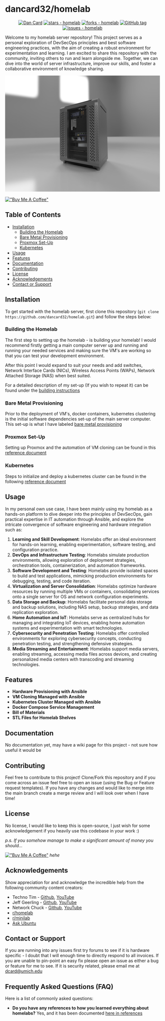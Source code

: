 # dancard32/homelab

<div align="center">

[![Dan Card](https://img.shields.io/static/v1?label=Dan32Card&message=profile&color=blue&logo=github)](https://github.com/dancard32)
[![stars - homelab](https://img.shields.io/github/stars/dancard32/homelab?style=social)](https://github.com/DanCard32/homelab)
[![forks - homelab](https://img.shields.io/github/forks/dancard32/homelab?style=social)](https://github.com/dancard32/homelab)
[![GitHub tag](https://img.shields.io/github/tag/dancard32/homelab?include_prereleases=&sort=semver)](https://github.com/DanCard32/homelab/releases/)
[![issues - homelab](https://img.shields.io/github/issues/dancard32/homelab)](https://github.com/dancard32/homelab/issues)
</div>

Welcome to my homelab server repository! This project serves as a personal exploration of DevSecOps principles and best software engineering practices, with the aim of creating a robust environment for experimentation and learning. I am excited to share this repository with the community, inviting others to run and learn alongside me. Together, we can dive into the world of server infrastructure, improve our skills, and foster a collaborative environment of knowledge sharing.

![Homelab Cover](images/homelab-cover.PNG)

[!["Buy Me A Coffee"](https://www.buymeacoffee.com/assets/img/custom_images/orange_img.png)](https://www.buymeacoffee.com/dancard32)

## Table of Contents
- [Installation](#installation)
    - [Building the Homelab](#building-the-homelab)
    - [Bare Metal Provisioning](#bare-metal-provisioning)
    - [Proxmox Set-Up](#proxmox-set-up)
    - [Kubernetes](#kubernetes)
- [Usage](#usage)
- [Features](#features)
- [Documentation](#documentation)
- [Contributing](#contributing)
- [License](#license)
- [Acknowledgements](#acknowledgements)
- [Contact or Support](#contact-or-support)


## Installation
To get started with the homelab server, first clone this repository (`git clone  https://github.com/dancard32/homelab.git`) and follow the steps below:

### Building the Homelab
The first step to setting up the homelab - is building your homelab! I would recommend firstly getting a main computer server up and running and running your needed services and making sure the VM's are working so that you can test your development environment.

After this point I would expand to suit your needs and add switches, Network Interface Cards (NICs), Wireless Access Points (WAPs), Network Attached Storage (NAS) when best suited.

For a detailed description of my set-up (If you wish to repeat it) can be found under the [building instructions](markdown/building.md)

### Bare Metal Provisioning
Prior to the deployment of VM's, docker containers, kubernetes clustering is the initial software dependencies set-up of the main server computer. This set-up is what I have labeled [bare metal provisioning](markdown/provisioning.md)

### Proxmox Set-Up
Setting up Proxmox and the automation of VM cloning can be found in this [reference document](markdown/proxmox.md)

### Kubernetes
Steps to initialize and deploy a kubernetes cluster can be found in the following [reference document](markdown/k3s.md)

## Usage
In my personal own use case, I have been mainly using my homelab as a hands-on platform to dive deeper into the principles of DevSecOps, gain practical expertise in IT automation through Ansible, and explore the intricate convergence of software engineering and hardware integration such as:

1. **Learning and Skill Development**: Homelabs offer an ideal environment for hands-on learning, enabling experimentation, software testing, and configuration practice.
2. **DevOps and Infrastructure Testing**: Homelabs simulate production environments, allowing exploration of deployment strategies, orchestration tools, containerization, and automation frameworks.
3. **Software Development and Testing**: Homelabs provide isolated spaces to build and test applications, mimicking production environments for debugging, testing, and code iteration.
4. **Virtualization and Server Consolidation**: Homelabs optimize hardware resources by running multiple VMs or containers, consolidating services onto a single server for OS and network configuration experiments.
5. **Data Storage and Backup**: Homelabs facilitate personal data storage and backup solutions, including NAS setup, backup strategies, and data replication exploration.
6. **Home Automation and IoT**: Homelabs serve as centralized hubs for managing and integrating IoT devices, enabling home automation systems and experimentation with smart technologies.
7. **Cybersecurity and Penetration Testing**: Homelabs offer controlled environments for exploring cybersecurity concepts, conducting penetration testing, and strengthening defensive strategies.
8. **Media Streaming and Entertainment**: Homelabs support media servers, enabling streaming, accessing media files across devices, and creating personalized media centers with transcoding and streaming technologies.

## Features

- **Hardware Provisioning with Ansible**
- **VM Cloning Managed with Ansible**
- **Kubernetes Cluster Managed with Ansible**
- **Docker Compose Service Management**
- **Bill of Materials**
- **STL Files for Homelab Shelves**


## Documentation
No documentation yet, may have a wiki page for this project - not sure how useful it would be

## Contributing
Feel free to contribute to this project! Clone/Fork this repository and if you come across an issue feel free to open an issue (using the Bug or Feature request templates). If you have any changes and would like to merge into the main branch create a merge review and I will look over when I have time!

## License
No license, I would like to keep this is open-source, I just wish for some acknowledgement if you heavily use this codebase in your work :)

_p.s. If you somehow manage to make a significant amount of money you should..._

[!["Buy Me A Coffee"](https://www.buymeacoffee.com/assets/img/custom_images/orange_img.png)](https://www.buymeacoffee.com/dancard32) _hehe_

## Acknowledgements
Show appreciation for and acknowledge the incredible help from the following community content creators:
- Techno Tim - [Github](https://github.com/timothystewart6), [YouTube](https://www.youtube.com/@TechnoTim)
- Jeff Geerling - [Github](https://github.com/geerlingguy), [YouTube](https://www.youtube.com/@JeffGeerling)
- Network Chuck - [Github](https://github.com/theNetworkChuck), [YouTube](https://www.youtube.com/@NetworkChuck)
- [r/homelab](https://www.reddit.com/r/homelab/)
- [r/minilab](https://www.reddit.com/r/minilab/)
- [Ask Ubuntu](https://askubuntu.com/)

## Contact or Support
If you are running into any issues first try forums to see if it is hardware specific - I doubt that I will enough time to directly respond to all invoices. If you are unable to pin-point an easy fix please open an issue as either a bug or feature for me to see. If it is security related, please email me at dcard@umich.edu


## Frequently Asked Questions (FAQ)
Here is a list of commonly asked questions:

- **Do you have any references to how you learned everything about homelabs?** Yes, and it has been documented [here in references](markdown/references.md)